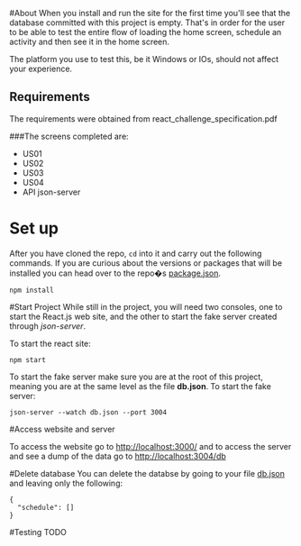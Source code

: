 #About
When you install and run the site for the first time you'll see that the 
database committed with this project is empty. That's in order for the
user to be able to test the entire flow of loading the home screen, 
schedule an activity and then see it in the home screen. 

The platform you use to test this, be it Windows or IOs, should not affect your experience. 

## Requirements

The requirements were obtained from react_challenge_specification.pdf

###The screens completed are:
- US01
- US02
- US03
- US04
- API json-server

# Set up
After you have cloned the repo, `cd` into it and carry out the following commands. If you are curious about the versions or packages that will be installed you can head over to the repo�s [package.json](https://bitbucket.org/Chayemor/nixatractiv/src/master/package.json). 

```
npm install
```

#Start Project
While still in the project, you will need two consoles, one to start the React.js web site, and the other to start the fake server created through *json-server*.

To start the react site:
```
npm start
```

To start the fake server make sure you are at the root of this project, meaning you are at the same level as the file **db.json**. To start the fake server:
```
json-server --watch db.json --port 3004
```

#Access website and server

To access the website go to [http://localhost:3000/](http://localhost:3000/) and to access the server and see a dump of the data go to [http://localhost:3004/db](http://localhost:3004/db)

#Delete database
You can delete the databse by going to your file [db.json](https://bitbucket.org/Chayemor/nixatractiv/src/master/db.json) and leaving only the following:

```
{
  "schedule": []
}
```

#Testing
TODO 

